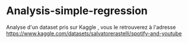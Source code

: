 # Analysis-simple-regression
Analyse d'un dataset pris sur Kaggle , vous le retrouverez à l'adresse https://www.kaggle.com/datasets/salvatorerastelli/spotify-and-youtube
